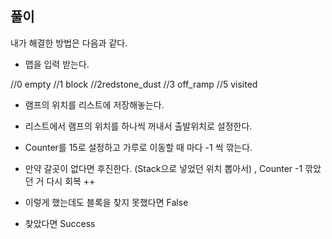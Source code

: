 ## 풀이 

내가 해결한 방법은 다음과 같다. 

- 맵을 입력 받는다. 

//0 empty //1 block  //2redstone_dust //3 off_ramp  //5 visited 

- 램프의 위치를 리스트에 저장해놓는다. 
- 리스트에서 램프의 위치를 하나씩 꺼내서 출발위치로 설정한다. 

- Counter를 15로 설정하고 가루로 이동할 때 마다 -1  씩 깎는다. 
- 만약 갈곳이 없다면 후진한다. (Stack으로 넣었던 위치 뽑아서) , Counter -1 깎았던 거 다시 회복 ++ 

- 이렇게 했는데도 블록을 찾지 못했다면 False 
- 찾았다면 Success